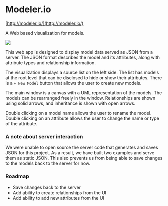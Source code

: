 Modeler.io
==========

[http://modeler.io/](http://modeler.io/)

A Web based visualization for models.

![](http://chrishyle.github.com/modeler/img/screenshot.png)

This web app is designed to display model data served as JSON from a server.
The JSON format describes the model and its attributes, along with attribute
types and relationship information.

The visualization displays a source list on the left side. The list has models
at the root level that can be disclosed to hide or show their attributes. There
is a `+ New Model` button that allows the user to create new models.

The main window is a canvas with a UML representation of the models. The models
can be rearranged freely in the window. Relationships are shown using solid
arrows, and inheritance is shown with open arrows.

Double clicking on a model name allows the user to rename the model. Double
clicking on an attribute allows the user to change the name or type of the
attribute.

### A note about server interaction

We were unable to open source the server code that generates and saves JSON for
this project. As a result, we have built two examples and serve them as static
JSON. This also prevents us from being able to save changes to the models back
to the server for now.

### Roadmap

* Save changes back to the server
* Add ability to create relationships from the UI
* Add ability to add new attributes from the UI

